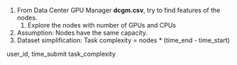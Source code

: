 1. From Data Center GPU Manager **dcgm.csv**, try to find features of the nodes. 
   1. Explore the nodes with number of GPUs and CPUs
2. Assumption: Nodes have the same capacity.
3. Dataset simplification: Task complexity = nodes * (time_end - time_start)


user_id, time_submit task_complexity